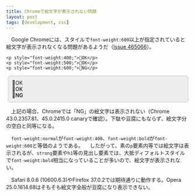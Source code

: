 ```yaml
---
title: Chromeで絵文字が表示されない問題
layout: post
tags: [development, css]
---
```


　Google Chromeには、スタイルで`font-weight:600`以上が指定されていると絵文字が表示されなくなる問題があるようだ（[Issue 465066](https://code.google.com/p/chromium/issues/detail?id=465066)）。

```
<p style="font-weight:400;">🙆OK</p>
<p style="font-weight:500;">🙆OK</p>
<p style="font-weight:600;">🙅NG</p>
```

<div style="border: 1px solid silver; background-color: #eee; padding: 10px; border-radius: 5px; margin: 10px 5px;">
<p style="font-weight:400; margin:0;">🙆OK</p>
<p style="font-weight:500; margin:0;">🙆OK</p>
<p style="font-weight:600; margin:0;">🙅NG</p>
</div>

　上記の場合、Chromeでは「NG」の絵文字は表示されない（Chrome 43.0.2357.81、45.0.2415.0 canaryで確認）。下駄や豆腐にもならず、絵文字分の空白と同等になる。

　`font-weight:normal`が`font-weight:400`、`font-weight:bold`が`font-weight:600`と等価のようである。
　したがって、素の`p`要素内等では絵文字は表示されるが、`strong`要素や`h1`等の見出し要素では、大抵ディフォルトスタイルで`font-weight:bold`相当になっていることが多いので、絵文字が表示されない。

　Safari 8.0.6 (10600.6.3)やFirefox 37.0.2では期待通りに動作する。Opera 25.0.1614.68はそもそも絵文字全般が豆腐になり表示できない。